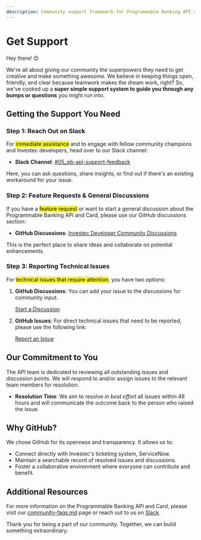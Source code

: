 ```yaml
---
description: Community support framework for Programmable Banking API and card accounts.
---
```


# Get Support

Hey there! 😊

We're all about giving our community the superpowers they need to get creative and make something awesome. We believe in keeping things open, friendly, and clear because teamwork makes the dream work, right? So, we've cooked up a **super simple support system to guide you through any bumps or questions** you might run into.

## Getting the Support You Need

### Step 1: Reach Out on Slack

For <mark style="background-color:yellow;">immediate assistance</mark> and to engage with fellow community champions and Investec developers, head over to our Slack channel:

* **Slack Channel**: [#05\_pb-api-support-feedback](https://investec-dev-com.slack.com/archives/C05MQQDUJ3E)

Here, you can ask questions, share insights, or find out if there's an existing workaround for your issue.

### Step 2: Feature Requests & General Discussions

If you have a <mark style="background-color:yellow;">feature request</mark> or want to start a general discussion about the Programmable Banking API and Card, please use our GitHub discussions section:

* **GitHub Discussions**: [Investec Developer Community Discussions](https://github.com/orgs/Investec-Developer-Community/discussions)

This is the perfect place to share ideas and collaborate on potential enhancements.

### Step 3: Reporting Technical Issues

For <mark style="background-color:yellow;">technical issues that require attention</mark>, you have two options:

1.  **GitHub Discussions**: You can add your issue to the discussions for community input.

    [Start a Discussion](https://github.com/orgs/Investec-Developer-Community/discussions)
2.  **GitHub Issues**: For direct technical issues that need to be reported, please use the following link:

    [Report an Issue](https://github.com/Investec-Developer-Community/.github/issues)

## Our Commitment to You

The API team is dedicated to reviewing all outstanding issues and discussion points. We will respond to and/or assign issues to the relevant team members for resolution.

* **Resolution Time**: We aim to resolve _in best effort_ all issues within 48 hours and will communicate the outcome back to the person who raised the issue.

## Why GitHub?

We chose GitHub for its openness and transparency. It allows us to:

* Connect directly with Investec's ticketing system, ServiceNow.
* Maintain a searchable record of resolved issues and discussions.
* Foster a collaborative environment where everyone can contribute and benefit.

## Additional Resources

For more information on the Programmable Banking API and Card, please visit our [community-faqs.md](community-faqs.md "mention") page or reach out to us on [Slack](https://investec-dev-com.slack.com/archives/C05MQQDUJ3E).

Thank you for being a part of our community. Together, we can build something extraordinary.
